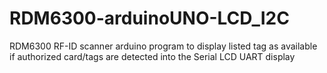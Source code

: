 # RDM6300-arduinoUNO-LCD_I2C
RDM6300 RF-ID scanner arduino program to display listed tag as available if authorized card/tags are detected into the Serial LCD UART display
